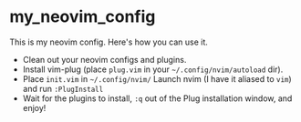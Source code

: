 # my_neovim_config
This is my neovim config. Here's how you can use it. 

* Clean out your neovim configs and plugins. 
* Install vim-plug (place `plug.vim` in your `~/.config/nvim/autoload` dir). 
* Place `init.vim` in `~/.config/nvim/` Launch nvim (I have it aliased to `vim`) and run `:PlugInstall` 
* Wait for the plugins to install, `:q` out of the Plug installation window, and enjoy!
